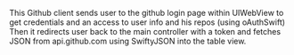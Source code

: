   This Github client sends user to the github login page within UIWebView to get credentials and an access to user info 
and his repos (using oAuthSwift)
  Then it redirects user back to the main controller with a token and fetches JSON from api.github.com using SwiftyJSON into the table view.
